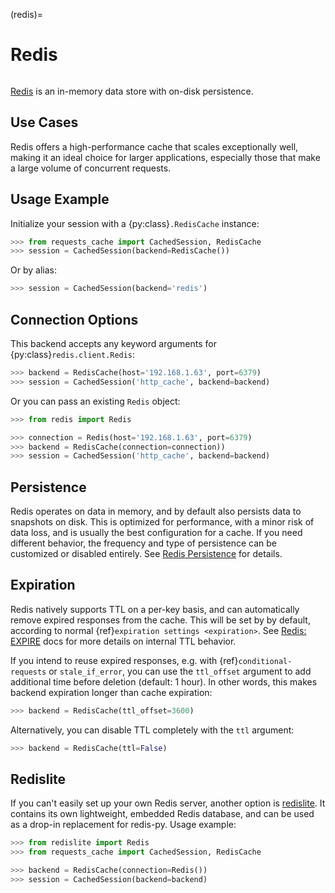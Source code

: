 (redis)=
# Redis
```{image} ../../_static/redis.png
```

[Redis](https://redis.io) is an in-memory data store with on-disk persistence.

## Use Cases
Redis offers a high-performance cache that scales exceptionally well, making it an ideal choice for
larger applications, especially those that make a large volume of concurrent requests.

## Usage Example
Initialize your session with a {py:class}`.RedisCache` instance:
```python
>>> from requests_cache import CachedSession, RedisCache
>>> session = CachedSession(backend=RedisCache())
```

Or by alias:
```python
>>> session = CachedSession(backend='redis')
```

## Connection Options
This backend accepts any keyword arguments for {py:class}`redis.client.Redis`:
```python
>>> backend = RedisCache(host='192.168.1.63', port=6379)
>>> session = CachedSession('http_cache', backend=backend)
```

Or you can pass an existing `Redis` object:
```python
>>> from redis import Redis

>>> connection = Redis(host='192.168.1.63', port=6379)
>>> backend = RedisCache(connection=connection))
>>> session = CachedSession('http_cache', backend=backend)
```

## Persistence
Redis operates on data in memory, and by default also persists data to snapshots on disk. This is
optimized for performance, with a minor risk of data loss, and is usually the best configuration
for a cache. If you need different behavior, the frequency and type of persistence can be customized
or disabled entirely. See [Redis Persistence](https://redis.io/topics/persistence) for details.

## Expiration
Redis natively supports TTL on a per-key basis, and can automatically remove expired responses from
the cache. This will be set by by default, according to normal {ref}`expiration settings <expiration>`.
See [Redis: EXPIRE](https://redis.io/commands/expire/) docs for more details on internal TTL behavior.

If you intend to reuse expired responses, e.g. with {ref}`conditional-requests` or `stale_if_error`,
you can use the `ttl_offset` argument to add additional time before deletion (default: 1 hour).
In other words, this makes backend expiration longer than cache expiration:
```python
>>> backend = RedisCache(ttl_offset=3600)
```

Alternatively, you can disable TTL completely with the `ttl` argument:
```python
>>> backend = RedisCache(ttl=False)
```

## Redislite
If you can't easily set up your own Redis server, another option is
[redislite](https://github.com/yahoo/redislite). It contains its own lightweight, embedded Redis
database, and can be used as a drop-in replacement for redis-py. Usage example:
```python
>>> from redislite import Redis
>>> from requests_cache import CachedSession, RedisCache

>>> backend = RedisCache(connection=Redis())
>>> session = CachedSession(backend=backend)
```
